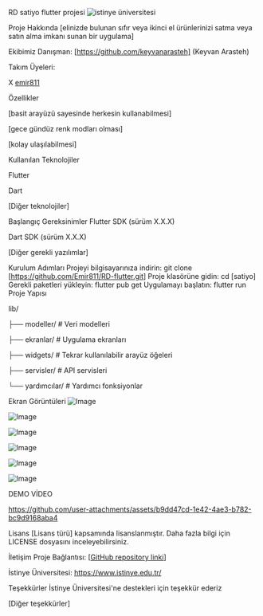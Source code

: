 RD satiyo flutter projesi
![istinye üniversitesi](https://www.unitededucation.com/linklogoch/istinye-university-logo.png)






Proje Hakkında
[elinizde bulunan sıfır veya ikinci el ürünlerinizi satma veya satın alma imkanı sunan bir uygulama]

Ekibimiz
Danışman:
[https://github.com/keyvanarasteh] (Keyvan Arasteh)

Takım Üyeleri:

X [emir811](https://github.com/Emir811)

Özellikler

[basit arayüzü sayesinde herkesin kullanabilmesi]

[gece gündüz renk modları olması]

[kolay ulaşılabilmesi]

Kullanılan Teknolojiler

Flutter

Dart

[Diğer teknolojiler]

Başlangıç
Gereksinimler
Flutter SDK (sürüm X.X.X)

Dart SDK (sürüm X.X.X)

[Diğer gerekli yazılımlar]

Kurulum Adımları
Projeyi bilgisayarınıza indirin:
git  clone [https://github.com/Emir811/RD-flutter.git]
Proje klasörüne gidin:
cd [satiyo]
Gerekli paketleri yükleyin:
flutter  pub  get
Uygulamayı başlatın:
flutter  run
Proje Yapısı

lib/

├── modeller/ # Veri modelleri

├── ekranlar/ # Uygulama ekranları

├── widgets/ # Tekrar kullanılabilir arayüz öğeleri

├── servisler/ # API servisleri

└── yardımcılar/ # Yardımcı fonksiyonlar

Ekran Görüntüleri
![Image](https://github.com/user-attachments/assets/7c14d135-535b-4bca-8ff6-dfe5ed4fb921)

![Image](https://github.com/user-attachments/assets/d698704c-21b5-4bdb-9374-d09b3e34a2ee)

![Image](https://github.com/user-attachments/assets/9e409c02-3856-495f-bdb9-f00d96fc7b4d)

![Image](https://github.com/user-attachments/assets/77a0d0f7-8704-4984-8828-95a050a19f2b)

![Image](https://github.com/user-attachments/assets/78fd3535-3085-4f8e-a6b6-fcc6097e8f13)

![Image](https://github.com/user-attachments/assets/94453a88-0119-4f5e-9d20-d027f5206236)


DEMO VİDEO 

https://github.com/user-attachments/assets/b9dd47cd-1e42-4ae3-b782-bc9d9168aba4

Lisans
[Lisans türü] kapsamında lisanslanmıştır. Daha fazla bilgi için LICENSE dosyasını inceleyebilirsiniz.

İletişim
Proje Bağlantısı: [[GitHub repository linki](https://github.com/Emir811/RD-flutter)]

İstinye Üniversitesi: https://www.istinye.edu.tr/

Teşekkürler
İstinye Üniversitesi'ne destekleri için teşekkür ederiz

[Diğer teşekkürler]
